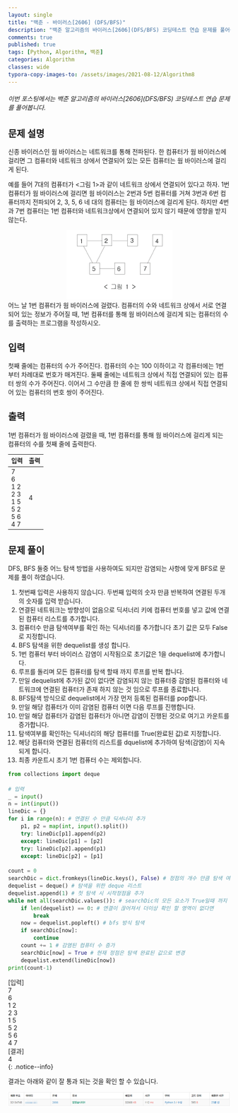```yaml
---
layout: single
title: "백준 - 바이러스[2606] (DFS/BFS)"
description: "백준 알고리즘의 바이러스[2606](DFS/BFS) 코딩테스트 연습 문제를 풀어봅니다."
comments: true
published: true
tags: [Python, Algorithm, 백준]
categories: Algorithm
classes: wide
typora-copy-images-to: /assets/images/2021-08-12/Algorithm8
---
```


###### 이번 포스팅에서는 백준 알고리즘의 바이러스\[2606\](DFS/BFS) 코딩테스트 연습 문제를 풀어봅니다.

## 문제 설명
신종 바이러스인 웜 바이러스는 네트워크를 통해 전파된다. 한 컴퓨터가 웜 바이러스에 걸리면 그 컴퓨터와 네트워크 상에서 연결되어 있는 모든 컴퓨터는 웜 바이러스에 걸리게 된다.<br>

예를 들어 7대의 컴퓨터가 <그림 1>과 같이 네트워크 상에서 연결되어 있다고 하자. 1번 컴퓨터가 웜 바이러스에 걸리면 웜 바이러스는 2번과 5번 컴퓨터를 거쳐 3번과 6번 컴퓨터까지 전파되어 2, 3, 5, 6 네 대의 컴퓨터는 웜 바이러스에 걸리게 된다. 하지만 4번과 7번 컴퓨터는 1번 컴퓨터와 네트워크상에서 연결되어 있지 않기 때문에 영향을 받지 않는다.<br>
<center>
<img src="/assets/images/2021-08-12/Algorithm8/1.png" alt="1"/>
</center>
어느 날 1번 컴퓨터가 웜 바이러스에 걸렸다. 컴퓨터의 수와 네트워크 상에서 서로 연결되어 있는 정보가 주어질 때, 1번 컴퓨터를 통해 웜 바이러스에 걸리게 되는 컴퓨터의 수를 출력하는 프로그램을 작성하시오.<br>

## 입력
첫째 줄에는 컴퓨터의 수가 주어진다. 컴퓨터의 수는 100 이하이고 각 컴퓨터에는 1번 부터 차례대로 번호가 매겨진다. 둘째 줄에는 네트워크 상에서 직접 연결되어 있는 컴퓨터 쌍의 수가 주어진다. 이어서 그 수만큼 한 줄에 한 쌍씩 네트워크 상에서 직접 연결되어 있는 컴퓨터의 번호 쌍이 주어진다.<br>

## 출력
1번 컴퓨터가 웜 바이러스에 걸렸을 때, 1번 컴퓨터를 통해 웜 바이러스에 걸리게 되는 컴퓨터의 수를 첫째 줄에 출력한다.<br>

<table>
    <thead>
        <tr><th>입력</th><th>출력</th></tr>
    </thead>
    <tbody>
        <tr>
            <td>
                7<br>
                6<br>
                1 2<br>
                2 3<br>
                1 5<br>
                5 2<br>
                5 6<br>
                4 7<br>
            </td>
            <td>
                4<br>
            </td>
        </tr>
    </tbody>
</table>

## 문제 풀이
DFS, BFS 둘중 어느 탐색 방법을 사용하여도 되지만 감염되는 사항에 맞게 BFS로 문제를 풀이 하였습니다.<br>
1. 첫번째 입력은 사용하지 않습니다. 두번째 입력의 숫자 만큼 반복하여 연결된 두개의 숫자를 입력 받습니다.
2. 연결된 네트워크는 방향성이 없음으로 딕셔너리 키에 컴퓨터 번호를 넣고 값에 연결된 컴퓨터 리스트를 추가합니다.
3. 컴퓨터수 만큼 탐색여부를 확인 하는 딕셔너리를 추가합니다 초기 값은 모두 False로 지정합니다.
4. BFS 탐색을 위한 dequelist를 생성 합니다.
5. 1번 컴퓨터 부터 바이러스 감염이 시작됨으로 초기값은 1을 dequelist에 추가합니다.
6. 루프를 돌리며 모든 컴퓨터를 탐색 할때 까지 루프를 반복 합니다.
7. 만일 dequelist에 추가된 값이 없다면 감염되지 않는 컴퓨터중 감염된 컴퓨터와 네트워크에 연결된 컴퓨터가 존재 하지 않는 것 임으로 루프를 종료합니다.
8. BFS탐색 방식으로 dequelist에서 가장 먼저 등록된 컴퓨터를 pop합니다.
9. 만일 해당 컴퓨터가 이미 감염된 컴퓨터 이면 다음 루프를 진행합니다.
10. 만일 해당 컴퓨터가 감염된 컴퓨터가 아니면 감염이 진행된 것으로 여기고 카운트를 증가합니다.
11. 탐색여부를 확인하는 딕셔너리의 해당 컴퓨터를 True(완료된 값)로 지정합니다.
12. 해당 컴퓨터와 연결된 컴퓨터의 리스트를 dquelist에 추가하여 탐색(감염)이 지속 되게 합니다.
13. 최종 카운트시 초기 1번 컴퓨터 수는 제외합니다.


```python
from collections import deque

# 입력
_ = input()
n = int(input())
lineDic = {}
for i in range(n): # 연결된 수 만큼 딕셔너리 추가
    p1, p2 = map(int, input().split())
    try: lineDic[p1].append(p2)
    except: lineDic[p1] = [p2]
    try: lineDic[p2].append(p1)
    except: lineDic[p2] = [p1]

count = 0
searchDic = dict.fromkeys(lineDic.keys(), False) # 정점의 개수 만큼 탐색 여부 딕셔너리 추가
dequelist = deque() # 탐색을 위한 deque 리스트
dequelist.append(1) # 첫 탐색 시 시작정점을 추가
while not all(searchDic.values()): # searchDic의 모든 요소가 True일때 까지 반복
    if len(dequelist) == 0: # 연결이 끊어져서 더이상 확인 할 영역이 없다면
        break
    now = dequelist.popleft() # bfs 방식 탐색
    if searchDic[now]:
        continue
    count += 1 # 감염된 컴퓨터 수 증가
    searchDic[now] = True # 현재 정점은 탐색 완료된 값으로 변경
    dequelist.extend(lineDic[now])
print(count-1)
```

[입력]<br>
7<br>
6<br>
1 2<br>
2 3<br>
1 5<br>
5 2<br>
5 6<br>
4 7<br>
[결과]<br>
4<br>
{: .notice--info}

결과는 아래와 같이 잘 통과 되는 것을 확인 할 수 있습니다.
<center>
<img src="/assets/images/2021-08-12/Algorithm8/2.png" alt="2"/>
</center>
